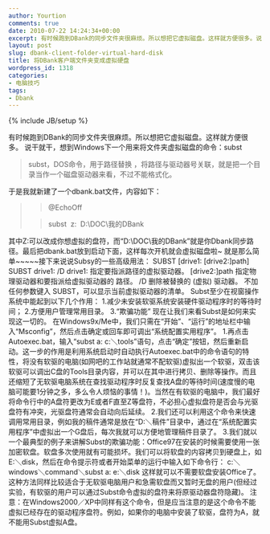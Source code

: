 ```yaml
---
author: Yourtion
comments: true
date: 2010-07-22 14:24:34+00:00
excerpt: 有时候跑到DBank的同步文件夹很麻烦。所以想把它虚拟磁盘。这样就方便很多。说干就干，想到Windows下一个用来将文件夹虚拟磁盘的命令：subst
layout: post
slug: dbank-client-folder-virtual-hard-disk
title: 将DBank客户端文件夹变成虚拟硬盘
wordpress_id: 1318
categories:
- 电脑技巧
tags:
- Dbank
---
```

{% include JB/setup %}

有时候跑到DBank的同步文件夹很麻烦。所以想把它虚拟磁盘。这样就方便很多。  说干就干，想到Windows下一个用来将文件夹虚拟磁盘的命令：subst


<blockquote>subst，DOS命令，用于路径替换 ，将路径与驱动器号关联，就是把一个目录当作一个磁盘驱动器来看，不过不能格式化。</blockquote>


于是我就新建了一个dbank.bat文件，内容如下：


<blockquote>

> 
> @EchoOff
> 
> 

> 
> subst  z:  D:\DOC\我的DBank
> 
> </blockquote>


其中Z:可以改成你想虚拟的盘符，而“D:\DOC\我的DBank”就是你Dbank同步路径。最后把dbank.bat放到启动下面，这样每次开机就会虚拟磁盘啦~  就是那么简单~~~~~接下来说说Subsy的一些高级用法：  SUBST [drive1: [drive2:]path] SUBST drive1: /D  drive1:        指定要指派路径的虚拟驱动器。 [drive2:]path  指定物理驱动器和要指派给虚拟驱动器的 路径。 /D             删除被替换的 (虚拟) 驱动器。  不加任何参数键入 SUBST，可以显示当前虚拟驱动器的清单。  Subst至少在视窗操作系统中能起到以下几个作用：  1.减少未安装软驱系统安装硬件驱动程序时的等待时间；  2.方便用户管理常用目录。  3.“欺骗功能”  现在让我们来看Subst是如何来实现这一切的。  在Windows9x/Me中，我们只需在“开始”、“运行”的地址栏中输入“Msconfig”，然后点击确定或回车即可调出“系统配置实用程序”。  1.再点击Autoexec.bat，输入“subst a: c:＼tools”语句，点击“确定”按钮，然后重新启动。这一步的作用是利用系统启动时自动执行Autoexec.bat中的命令语句的特性，将没有软驱的电脑(如网吧的工作站就通常不配软驱)虚拟出一个软驱，双击该软驱可以调出C盘的Tools目录内容，并可以在其中进行拷贝、删除等操作。而且还缩短了无软驱电脑系统在查找驱动程序时反复查找A盘的等待时间(速度慢的电脑可能要1分钟之多，多么令人烦恼的事情！)。当然在有软驱的电脑中，我们最好将命令行中的A盘符更改为E或者F直至Z等盘符，不必担心虚拟盘符是否会与光驱盘符有冲突，光驱盘符通常会自动向后延续。  2.我们还可以利用这个命令来快速调用常用目录，例如我的稿件通常是放在“D:＼稿件”目录中，通过在“系统配置实用程序”中虚拟出一个G盘后，每次我就可以方便地管理稿件目录了。  3.我们就以一个最典型的例子来讲解Subst的欺骗功能：Office97在安装的时候需要使用一张加密软盘。软盘多次使用就有可能损坏。我们可以将软盘的内容拷贝到硬盘上，如E:＼disk，然后在命令提示符或者开始菜单的运行中输入如下命令行：  c:＼windows＼command＼subst a: e:＼disk  这样就可以不需要软盘安装Office了。这种方法同样比较适合于无软驱电脑用户和急需软盘而又暂时无盘的用户(但经过实验，有软驱的用户可以通过Subst命令虚拟的盘符来将原驱动器盘符隐藏)。  注意：在Windows2000／XP中同样有这个命令，但是应当注意的是这个命令不能虚拟已经存在的驱动程序盘符。例如，如果你的电脑中安装了软驱，盘符为A，就不能用Subst虚拟A盘。

